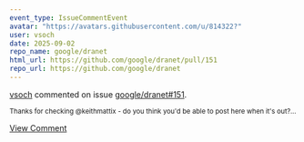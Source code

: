 ```yaml
---
event_type: IssueCommentEvent
avatar: "https://avatars.githubusercontent.com/u/814322?"
user: vsoch
date: 2025-09-02
repo_name: google/dranet
html_url: https://github.com/google/dranet/pull/151
repo_url: https://github.com/google/dranet
---
```


<a href='https://github.com/vsoch' target='_blank'>vsoch</a> commented on issue <a href='https://github.com/google/dranet/pull/151' target='_blank'>google/dranet#151</a>.

<small>Thanks for checking @keithmattix  - do you think you'd be able to post here when it's out?...</small>

<a href='https://github.com/google/dranet/pull/151' target='_blank'>View Comment</a>